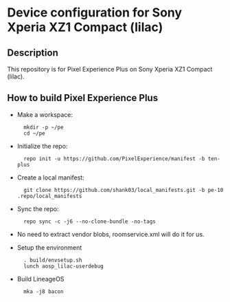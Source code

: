 Device configuration for Sony Xperia XZ1 Compact (lilac)
========================================================

Description
-----------

This repository is for Pixel Experience Plus on Sony Xperia XZ1 Compact (lilac).

How to build Pixel Experience Plus
----------------------

* Make a workspace:

        mkdir -p ~/pe
        cd ~/pe

* Initialize the repo:

        repo init -u https://github.com/PixelExperience/manifest -b ten-plus

* Create a local manifest:

        git clone https://github.com/shank03/local_manifests.git -b pe-10 .repo/local_manifests

* Sync the repo:

        repo sync -c -j6 --no-clone-bundle -no-tags

* No need to extract vendor blobs, roomservice.xml will do it for us.

* Setup the environment

        . build/envsetup.sh
        lunch aosp_lilac-userdebug

* Build LineageOS

        mka -j8 bacon
